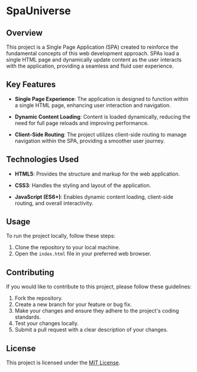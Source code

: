 # SpaUniverse

## Overview

This project is a Single Page Application (SPA) created to reinforce the fundamental concepts of this web development approach. SPAs load a single HTML page and dynamically update content as the user interacts with the application, providing a seamless and fluid user experience.

## Key Features

- **Single Page Experience**: The application is designed to function within a single HTML page, enhancing user interaction and navigation.

- **Dynamic Content Loading**: Content is loaded dynamically, reducing the need for full page reloads and improving performance.

- **Client-Side Routing**: The project utilizes client-side routing to manage navigation within the SPA, providing a smoother user journey.

## Technologies Used

- **HTML5**: Provides the structure and markup for the web application.

- **CSS3**: Handles the styling and layout of the application.

- **JavaScript (ES6+)**: Enables dynamic content loading, client-side routing, and overall interactivity.

## Usage

To run the project locally, follow these steps:

1. Clone the repository to your local machine.
2. Open the `index.html` file in your preferred web browser.

## Contributing

If you would like to contribute to this project, please follow these guidelines:

1. Fork the repository.
2. Create a new branch for your feature or bug fix.
3. Make your changes and ensure they adhere to the project's coding standards.
4. Test your changes locally.
5. Submit a pull request with a clear description of your changes.

## License

This project is licensed under the [MIT License](LICENSE).
